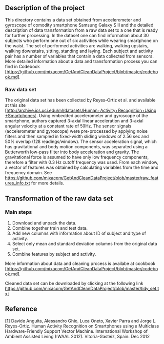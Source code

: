 
## Description of the project 

This directory contains a data set obtained from accelerometer and gyroscope of comodity smartphone Samsung Galaxy S II and the detailed description of data transformation from a raw data set to a one that is ready for further processing. In the dataset one can find information about 30 subjects who perform one out of six activities while wearing smartphone on the waist. The set of performed activities are walking, walking upstairs, walking downstairs, sitting, standing and laying. Each subject and activity pair has a number of variables that contain a data collected from sensors. More detailed information about a data and transformation process you can find in Codebook [https://github.com/mixacom/GetAndCleanDataProject/blob/master/codebook.md]. 

### Raw data set 

The original data set has been collected by Reyes-Ortiz et al. and available at this site [http://archive.ics.uci.edu/ml/datasets/Human+Activity+Recognition+Using+Smartphones]. Using  embedded accelerometer and gyroscope of the smartphone, authors captured 3-axial linear acceleration and 3-axial angular velocity at a constant rate of 50Hz. The sensor signals (accelerometer and gyroscope) were pre-processed by applying noise filters and then sampled in fixed-width sliding windows of 2.56 sec and 50% overlap (128 readings/window). The sensor acceleration signal, which has gravitational and body motion components, was separated using a Butterworth low-pass filter into body acceleration and gravity. The gravitational force is assumed to have only low frequency components, therefore a filter with 0.3 Hz cutoff frequency was used. From each window, a vector of features was obtained by calculating variables from the time and frequency domain. See https://github.com/mixacom/GetAndCleanDataProject/blob/master/raw_features_info.txt for more details. 

## Transformation of the raw data set 

### Main steps 

1. Download and unpack the data.
2. Combine together train and test data. 
3. Add new columns with information about ID of subject and type of activity. 
4. Select only mean and standard deviation columns from the original data set. 
5. Combine features by subject and activity. 

More information about data and cleaning process is availabe at cookbook [https://github.com/mixacom/GetAndCleanDataProject/blob/master/codebook.md]. 

Cleaned data set can be downloaded by clicking at the following link https://github.com/mixacom/GetAndCleanDataProject/blob/master/tidy_set.txt 

## Reference  

[1] Davide Anguita, Alessandro Ghio, Luca Oneto, Xavier Parra and Jorge L. Reyes-Ortiz. Human Activity Recognition on Smartphones using a Multiclass Hardware-Friendly Support Vector Machine. International Workshop of Ambient Assisted Living (IWAAL 2012). Vitoria-Gasteiz, Spain. Dec 2012

